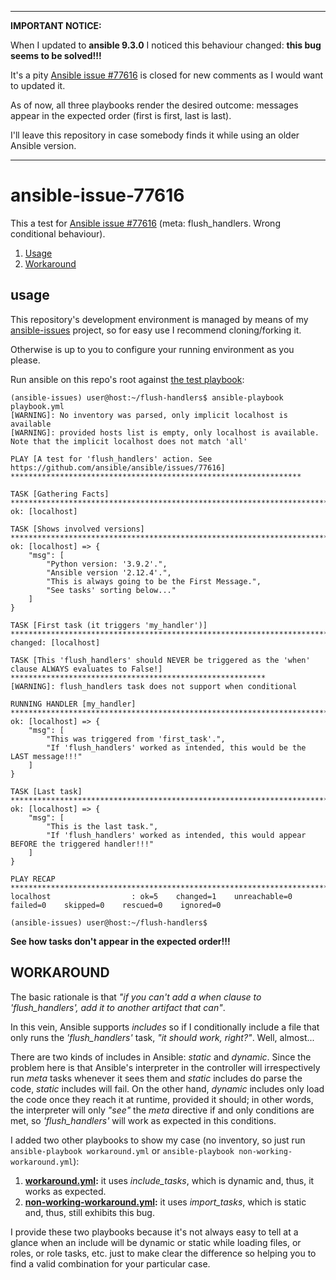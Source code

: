 ----
**IMPORTANT NOTICE:**

When I updated to **ansible 9.3.0** I noticed this behaviour changed: **this bug seems to be solved!!!**

It's a pity [Ansible issue #77616](https://github.com/ansible/ansible/issues/77616) is closed for new comments as I would want to updated it.

As of now, all three playbooks render the desired outcome: messages appear in the expected order (first is first, last is last).

I'll leave this repository in case somebody finds it while using an older Ansible version.

----

# ansible-issue-77616
This a test for [Ansible issue #77616](https://github.com/ansible/ansible/issues/77616) (meta: flush_handlers. Wrong conditional behaviour).
1. [Usage](#usage)
1. [Workaround](#workaround)


## usage<a name="usage"></a>
This repository's development environment is managed by means of my [ansible-issues](https://github.com/jmnavarrol/ansible-issues) project, so for easy use I recommend cloning/forking it.

Otherwise is up to you to configure your running environment as you please.

Run ansible on this repo's root against [the test playbook](./playbook.yml):
```console
(ansible-issues) user@host:~/flush-handlers$ ansible-playbook playbook.yml
[WARNING]: No inventory was parsed, only implicit localhost is available
[WARNING]: provided hosts list is empty, only localhost is available. Note that the implicit localhost does not match 'all'

PLAY [A test for 'flush_handlers' action. See https://github.com/ansible/ansible/issues/77616] *****************************************************************

TASK [Gathering Facts] *****************************************************************************************************************************************
ok: [localhost]

TASK [Shows involved versions] *********************************************************************************************************************************
ok: [localhost] => {
    "msg": [
        "Python version: '3.9.2'.",
        "Ansible version '2.12.4'.",
        "This is always going to be the First Message.",
        "See tasks' sorting below..."
    ]
}

TASK [First task (it triggers 'my_handler')] *******************************************************************************************************************
changed: [localhost]

TASK [This 'flush_handlers' should NEVER be triggered as the 'when' clause ALWAYS evaluates to False!] *********************************************************
[WARNING]: flush_handlers task does not support when conditional

RUNNING HANDLER [my_handler] ***********************************************************************************************************************************
ok: [localhost] => {
    "msg": [
        "This was triggered from 'first_task'.",
        "If 'flush_handlers' worked as intended, this would be the LAST message!!!"
    ]
}

TASK [Last task] ***********************************************************************************************************************************************
ok: [localhost] => {
    "msg": [
        "This is the last task.",
        "If 'flush_handlers' worked as intended, this would appear BEFORE the triggered handler!!!"
    ]
}

PLAY RECAP *****************************************************************************************************************************************************
localhost                  : ok=5    changed=1    unreachable=0    failed=0    skipped=0    rescued=0    ignored=0   

(ansible-issues) user@host:~/flush-handlers$
```

**See how tasks don't appear in the expected order!!!**

## WORKAROUND<a name="workaround"></a>
The basic rationale is that *"if you can't add a *when* clause to 'flush_handlers', add it to another artifact that can"*.

In this vein, Ansible supports *includes* so if I conditionally include a file that only runs the *'flush_handlers'* task, *"it should work, right?"*.  Well, almost...

There are two kinds of includes in Ansible: *static* and *dynamic*.  Since the problem here is that Ansible's interpreter in the controller will irrespectively run *meta* tasks whenever it sees them and *static* includes do parse the code, *static* includes will fail.  On the other hand, *dynamic* includes only load the code once they reach it at runtime, provided it should; in other words, the interpreter will only *"see"* the *meta* directive if and only conditions are met, so *'flush_handlers'* will work as expected in this conditions.

I added two other playbooks to show my case (no inventory, so just run `ansible-playbook workaround.yml` or `ansible-playbook non-working-workaround.yml`):
1. **[workaround.yml](./workaround.yml):** it uses *include_tasks*, which is dynamic and, thus, it works as expected.
1. **[non-working-workaround.yml](./non-working-workaround.yml):** it uses *import_tasks*, which is static and, thus, still exhibits this bug.

I provide these two playbooks because it's not always easy to tell at a glance when an include will be dynamic or static while loading files, or roles, or role tasks, etc. just to make clear the difference so helping you to find a valid combination for your particular case.
